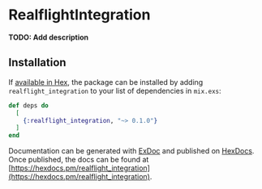 # RealflightIntegration

**TODO: Add description**

## Installation

If [available in Hex](https://hex.pm/docs/publish), the package can be installed
by adding `realflight_integration` to your list of dependencies in `mix.exs`:

```elixir
def deps do
  [
    {:realflight_integration, "~> 0.1.0"}
  ]
end
```

Documentation can be generated with [ExDoc](https://github.com/elixir-lang/ex_doc)
and published on [HexDocs](https://hexdocs.pm). Once published, the docs can
be found at [https://hexdocs.pm/realflight_integration](https://hexdocs.pm/realflight_integration).

